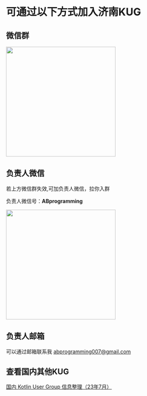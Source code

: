 # 可通过以下方式加入济南KUG

## 微信群
<img src="/public/group.png" width="300">

## 负责人微信
若上方微信群失效,可加负责人微信，拉你入群

负责人微信号：**ABprogramming**

<img src="/public/me.jpeg" width="300">

## 负责人邮箱
可以通过邮箱联系我
<a href="mailto:abprogramming007@gmail.com">abprogramming007@gmail.com</a>

## 查看国内其他KUG
<a href="https://mp.weixin.qq.com/s/rZEuSU2Nj3S9XGzpkFr-Jw" target="_blank">国内 Kotlin User Group 信息整理（23年7月）</a>